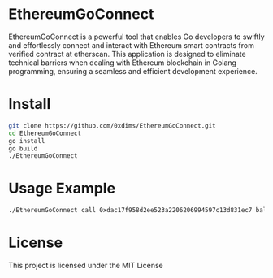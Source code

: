 # EthereumGoConnect
EthereumGoConnect is a powerful tool that enables Go developers to swiftly and effortlessly connect and interact with Ethereum smart contracts from verified contract at etherscan. This application is designed to eliminate technical barriers when dealing with Ethereum blockchain in Golang programming, ensuring a seamless and efficient development experience.
# Install
```bash
git clone https://github.com/0xdims/EthereumGoConnect.git
cd EthereumGoConnect
go install
go build
./EthereumGoConnect
```
# Usage Example
```bash
./EthereumGoConnect call 0xdac17f958d2ee523a2206206994597c13d831ec7 balanceOf 0x0000000000000000000000000000000000000000
```
# License
This project is licensed under the MIT License

